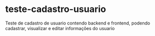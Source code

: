 # teste-cadastro-usuario
Teste de cadastro de usuario contendo backend e frontend, podendo cadastrar, visualizar e editar informações do usuario
